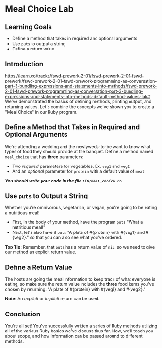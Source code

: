 # Meal Choice Lab

## Learning Goals

- Define a method that takes in required and optional arguments
- Use `puts` to output a string
- Define a return value

## Introduction
https://learn.co/tracks/fswd-prework-2-01/fswd-prework-2-01-fswd-prework/fswd-prework-2-01-fswd-prework-programming-as-conversation-part-3-bundling-expressions-and-statements-into-methods/fswd-prework-2-01-fswd-prework-programming-as-conversation-part-3-bundling-expressions-and-statements-into-methods-default-method-values-lab#
We've demonstrated the basics of defining methods, printing output, and
returning values. Let's combine the concepts we've shown you to create a "Meal
Choice" in our Ruby program.

## Define a Method that Takes in Required and Optional Arguments

We're attending a wedding and the newlyweds-to-be want to know what types of food they should provide at the banquet. Define a method named `meal_choice` that has **three** parameters:

- Two _required_ parameters for vegetables. Ex: `veg1` and `veg2`
- And an _optional_ parameter for `protein` with a default value of `meat`

***You should write your code in the file `lib/meal_choice.rb`.***

## Use `puts` to Output a String

Whether you're omnivorous, vegetarian, or vegan, you're going to be eating a
nutritious meal!

- First, in the body of your method, have the program `puts` "What a nutritious
  meal!"
- Next, let's also have it `puts` "A plate of #{protein} with #{veg1} and #{veg2}."
so that you can also see what you've ordered.

**Top Tip**: Remember, that `puts` has a return value of `nil`, so we need to
give our method an explicit return value.

## Define a Return Value

The hosts are going the meal information to keep track of what everyone is
eating, so make sure the return value includes the **three** food items you've
chosen by returning: "A plate of #{protein} with #{veg1} and #{veg2}."

**Note:** An _explicit_ or _implicit_ return can be used.

## Conclusion

You're all set! You've successfully written a series of Ruby methods utilizing
all of the various Ruby basics we've discuss thus far. Now, we'll teach you
about scope, and how information can be passed around to different methods.
